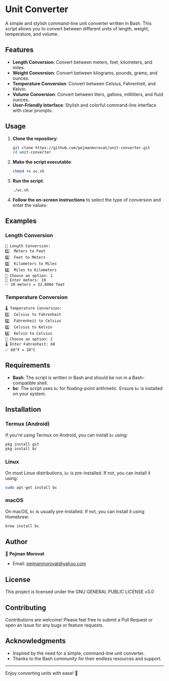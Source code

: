 # Unit Converter

A simple and stylish command-line unit converter written in Bash. This script allows you to convert between different units of length, weight, temperature, and volume.

## Features

- **Length Conversion**: Convert between meters, feet, kilometers, and miles.
- **Weight Conversion**: Convert between kilograms, pounds, grams, and ounces.
- **Temperature Conversion**: Convert between Celsius, Fahrenheit, and Kelvin.
- **Volume Conversion**: Convert between liters, gallons, milliliters, and fluid ounces.
- **User-Friendly Interface**: Stylish and colorful command-line interface with clear prompts.

## Usage

1. **Clone the repository**:
   ```bash
   git clone https://github.com/pejmanmorovat/unit-converter.git
   cd unit-converter
   ```

2. **Make the script executable**:
   ```bash
   chmod +x uc.sh
   ```

3. **Run the script**:
   ```bash
   ./uc.sh
   ```

4. **Follow the on-screen instructions** to select the type of conversion and enter the values.

## Examples

### Length Conversion
```
📏 Length Conversion:
1️⃣  Meters to Feet
2️⃣  Feet to Meters
3️⃣  Kilometers to Miles
4️⃣  Miles to Kilometers
🔹 Choose an option: 1
📏 Enter meters: 10
✅ 10 meters = 32.8084 feet
```

### Temperature Conversion
```
🌡️ Temperature Conversion:
1️⃣  Celsius to Fahrenheit
2️⃣  Fahrenheit to Celsius
3️⃣  Celsius to Kelvin
4️⃣  Kelvin to Celsius
🔹 Choose an option: 2
🌡️ Enter Fahrenheit: 68
✅ 68°F = 20°C
```

## Requirements

- **Bash**: The script is written in Bash and should be run in a Bash-compatible shell.
- **bc**: The script uses `bc` for floating-point arithmetic. Ensure `bc` is installed on your system.

## Installation

### Termux (Android)
If you're using Termux on Android, you can install `bc` using:
```bash
pkg install git
pkg install bc
```

### Linux
On most Linux distributions, `bc` is pre-installed. If not, you can install it using:
```bash
sudo apt-get install bc
```

### macOS
On macOS, `bc` is usually pre-installed. If not, you can install it using Homebrew:
```bash
brew install bc
```

## Author

👤 **Pejman Morovat**

- Email: pejmanmorovat@yahoo.com

## License

This project is licensed under the GNU GENERAL PUBLIC LICENSE v3.0

## Contributing

Contributions are welcome! Please feel free to submit a Pull Request or open an issue for any bugs or feature requests.

## Acknowledgments

- Inspired by the need for a simple, command-line unit converter.
- Thanks to the Bash community for their endless resources and support.

---

Enjoy converting units with ease! 🎉
